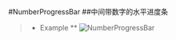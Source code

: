 #NumberProgressBar
##中间带数字的水平进度条
> * Example
> ** ![NumberProgressBar](http://ww3.sinaimg.cn/mw690/610dc034jw1efyrd8n7i7g20cz02mq5f.gif)
